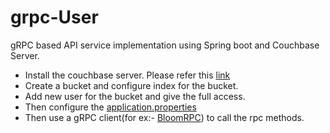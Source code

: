 # grpc-User
gRPC based API service implementation  using Spring boot and Couchbase Server.

* Install the couchbase server. Please refer this [link](https://docs.couchbase.com/server/5.1/install/getting-started-docker.html)
* Create a bucket and configure index for the bucket.
* Add new user for the bucket and give the full access.
* Then configure the [application.properties](https://github.com/Senthuran100/grpc-User/blob/master/src/main/resources/application.properties)
* Then use a gRPC client(for ex:- [BloomRPC](https://github.com/uw-labs/bloomrpc)) to call the rpc methods.
